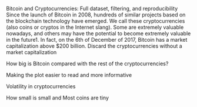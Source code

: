 Bitcoin and Cryptocurrencies: Full dataset, filtering, and reproducibility
Since the launch of Bitcoin in 2008, hundreds of similar projects based on the blockchain technology have emerged. We call these cryptocurrencies (also coins or cryptos in the Internet slang). Some are extremely valuable nowadays, and others may have the potential to become extremely valuable in the future1. In fact, on the 6th of December of 2017, Bitcoin has a market capitalization above $200 billion.
Discard the cryptocurrencies without a market capitalization

How big is Bitcoin compared with the rest of the cryptocurrencies?

Making the plot easier to read and more informative

Volatility in cryptocurrencies

How small is small and Most coins are tiny
